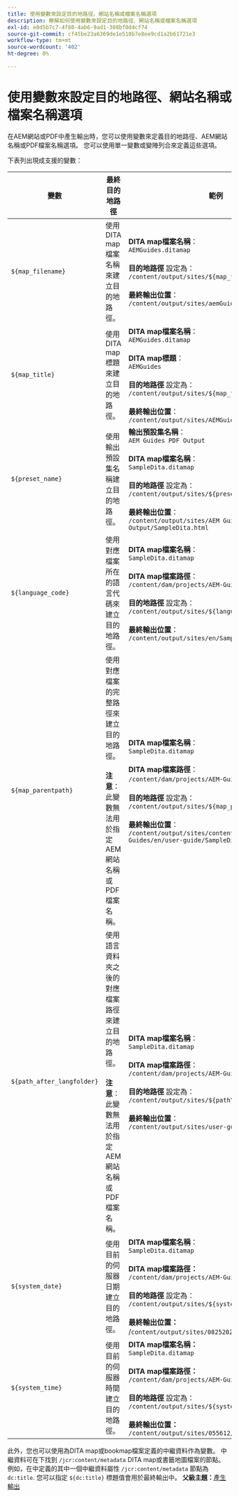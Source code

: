 ```yaml
---
title: 使用變數來設定目的地路徑、網站名稱或檔案名稱選項
description: 瞭解如何使用變數來設定目的地路徑、網站名稱或檔案名稱選項
exl-id: e8d5b7c7-4f80-4ab6-9ad1-308bf0d4cf74
source-git-commit: cf45be23a6369de1e510b7e8ee9cd1a2b61721e3
workflow-type: tm+mt
source-wordcount: '402'
ht-degree: 0%

---
```


# 使用變數來設定目的地路徑、網站名稱或檔案名稱選項


在AEM網站或PDF中產生輸出時，您可以使用變數來定義目的地路徑、AEM網站名稱或PDF檔案名稱選項。 您可以使用單一變數或變陣列合來定義這些選項。

下表列出現成支援的變數：

| 變數 | 最終目的地路徑 | 範例 |
| --- | --- | --- |
| `${map_filename}` | 使用DITA map檔案名稱來建立目的地路徑。 | **DITA map檔案名稱**：<br>`AEMGuides.ditamap`<br><br>**目的地路徑** 設定為：<br>`/content/output/sites/${map_filename}`<br><br>**最終輸出位置**：<br>`/content/output/sites/aemGuides/AEMGuides.html` |
| `${map_title}` | 使用DITA map標題來建立目的地路徑。 | **DITA map檔案名稱**：<br>`AEMGuides.ditamap`<br><br>**DITA map標題**：<br>`AEMGuides`<br><br>**目的地路徑** 設定為：<br>`/content/output/sites/${map_title}`<br><br>**最終輸出位置**：<br>`/content/output/sites/AEMGuides/AEMGuides.html` |
| `${preset_name}` | 使用輸出預設集名稱建立目的地路徑。 | **輸出預設集名稱**：<br>`AEM Guides PDF Output`<br><br>**DITA map檔案名稱**：<br>`SampleDita.ditamap`<br><br>**目的地路徑** 設定為：<br>`/content/output/sites/${preset_name}`<br><br>**最終輸出位置**：<br>`/content/output/sites/AEM Guides PDF Output/SampleDita.html` |
| `${language_code}` | 使用對應檔案所在的語言代碼來建立目的地路徑。 | **DITA map檔案名稱**：<br>`SampleDita.ditamap`<br><br>**DITA map檔案路徑**：<br>`/content/dam/projects/AEM-Guides/en/user-guide/`<br><br>**目的地路徑** 設定為：<br>`/content/output/sites/${language_code}`<br><br>**最終輸出位置**：<br>`/content/output/sites/en/SampleDita.html` |
| `${map_parentpath}` | 使用對應檔案的完整路徑來建立目的地路徑。<br><br>**注意**：此變數無法用於指定AEM網站名稱或PDF檔案名稱。 | **DITA map檔案名稱**：<br>`SampleDita.ditamap`<br><br>**DITA map檔案路徑**：<br>`/content/dam/projects/AEM-Guides/en/user-guide`/<br><br>**目的地路徑** 設定為：<br>`/content/output/sites/${map_parentpath}`<br><br>**最終輸出位置**：<br>`/content/output/sites/content/dam/projects/AEM-Guides/en/user-guide/SampleDita.html` |
| `${path_after_langfolder}` | 使用語言資料夾之後的對應檔案路徑來建立目的地路徑。<br><br>**注意**：此變數無法用於指定AEM網站名稱或PDF檔案名稱。 | **DITA map檔案名稱**：<br>`SampleDita.ditamap`<br><br>**DITA map檔案路徑**：<br>`/content/dam/projects/AEM-Guides/en/user-guide/`<br><br>**目的地路徑** 設定為：<br>`/content/output/sites/${path\_after\_langfolder}`<br><br>**最終輸出位置**：<br>`/content/output/sites/user-guide/SampleDita.html` |
| `${system_date}` | 使用目前的伺服器日期建立目的地路徑。 | **DITA map檔案名稱**： <br> `SampleDita.ditamap` <br><br> **DITA map檔案路徑：** <br> `/content/dam/projects/AEM-Guides/en/user-guide/` <br><br> **目的地路徑** 設定為： <br> `/content/output/sites/${system_date}` <br> <br> **最終輸出位置：** <br> /`content/output/sites/08252023/SampleDita.html` |
| `${system_time}` | 使用目前的伺服器時間建立目的地路徑。 | **DITA map檔案名稱：** <br>`SampleDita.ditamap` <br> <br> **DITA map檔案路徑：** <br>`/content/dam/projects/AEM-Guides/en/user-guide/` <br><Br>**目的地路徑** 設定為： <br> `/content/output/sites/${system_time}`<br><br>**最終輸出位置：**<br>`/content/output/sites/055612/SampleDita.html` |

此外，您也可以使用為DITA map或bookmap檔案定義的中繼資料作為變數。 中繼資料可在下找到 `/jcr:content/metadata` DITA map或書籤地圖檔案的節點。 例如，在中定義的其中一個中繼資料屬性 `/jcr:content/metadata` 節點為 `dc:title`. 您可以指定 `${dc:title}` 標題值會用於最終輸出中。
**父級主題：**[&#x200B;產生輸出](generate-output.md)
